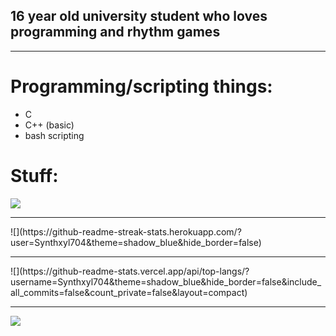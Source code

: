 <h2>16 year old university student who loves programming and rhythm games</h2>

<hr>

# Programming/scripting things:
- C
- C++ (basic)
- bash scripting

#  Stuff:
![](https://github-readme-stats.vercel.app/api?username=Synthxyl704&theme=shadow_blue&hide_border=false&include_all_commits=false&count_private=false)<br/>
<hr>
![](https://github-readme-streak-stats.herokuapp.com/?user=Synthxyl704&theme=shadow_blue&hide_border=false)<br/>
<hr>
![](https://github-readme-stats.vercel.app/api/top-langs/?username=Synthxyl704&theme=shadow_blue&hide_border=false&include_all_commits=false&count_private=false&layout=compact)

---
[![](https://visitcount.itsvg.in/api?id=Synthxyl704&icon=2&color=0)](https://visitcount.itsvg.in)
